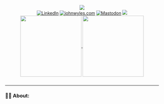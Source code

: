 <div id="header" align="center">
  <img src="https://global.discourse-cdn.com/spiceworks/original/4X/1/c/c/1cc76761c9b6c74eb0e770f8f7bfd9347c9aa4f3.gif"/>
</div>

<div id="badges" align="center">
  <a href="https://linkedin.com/in/johnwyles"><img src="https://img.shields.io/badge/LinkedIn-blue?style=for-the-badge&logo=linkedin&logoColor=white&labelColor=blue&color=white" alt="LinkedIn"/></a>
  <a href="https://johnwyles.com"><img src="https://img.shields.io/badge/johnwyles.com-green?style=for-the-badge&logo=hugo&logoColor=green&labelColor=white" alt="johnwyles.com"/></a>
  <a href="https://mastodon.social/@johnwyles"><img src="https://img.shields.io/badge/Mastodon-blue?style=for-the-badge&logo=mastodon&logoColor=blue&labelColor=white" alt="Mastodon"/></a>
  <a href=""><img src="https://img.shields.io/badge/j0hnwyl3s-purple?style=for-the-badge&label=nostr&labelColor=white&color=purple"/></a>
</div>

<div id="github-stats" align="center">
  <a href="https://github.com/johnwyles">
      <picture>
      <source
        srcset="https://github-readme-stats.vercel.app/api?username=johnwyles&show_icons=true&hide_rank=true&theme=dark"
        media="(prefers-color-scheme: dark)"
      />
      <source
        srcset="https://github-readme-stats.vercel.app/api?username=johnwyles&hide_rank=true&show_icons=true"
        media="(prefers-color-scheme: light), (prefers-color-scheme: no-preference)"
      />
      <img height=200 align="center" src="https://github-readme-stats.vercel.app/api?username=johnwyles&hide_rank=true&show_icons=true&theme=dark" />
    </picture>
  </a>
  <a href="https://github.com/johnwyles">
    <img height=200 align="center" src="https://github-readme-stats.vercel.app/api/top-langs/?username=johnwyles&layout=donut&langs_count=5&hide=html,css" />
  </a>
</div>

<div id="visit-counter" align="center">
  <p>
    <img src="https://komarev.com/ghpvc/?username=johnwyles&style=flat-square&color=red&style=for-the-badge" alt=""/>
  </p>
</div>

---
### :man_technologist: About:

